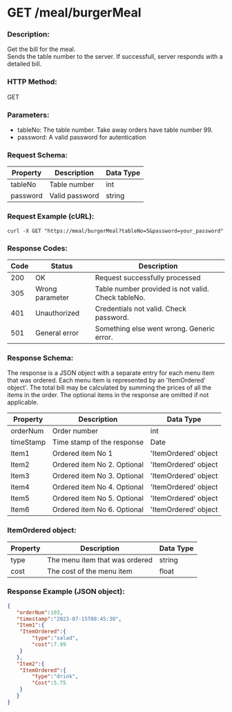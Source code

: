 # GET /meal/burgerMeal

### Description:
Get the bill for the meal.  
Sends the table number to the server. If successfull, server responds with a detailed bill. 
### HTTP Method:
GET
### Parameters:
- tableNo: The table number. Take away orders have table number 99.
- password: A valid password for autentication
### Request Schema:
| Property | Description | Data Type |
|---|---|---|
| tableNo | Table number | int |
| password | Valid password | string |
### Request Example (cURL):
```
curl -X GET "https://meal/burgerMeal?tableNo=5&password=your_password"
```
### Response Codes:
| **Code** | **Status** | **Description** |
|---|---|---|
| 200 | OK | Request successfully processed |
| 305 | Wrong parameter | Table number provided is not valid. Check tableNo. |
| 401 | Unauthorized | Credentials not valid. Check password. |
| 501 | General error | Something else went wrong. Generic error. |

### Response Schema:
The response is a JSON object with a separate entry for each menu item that was ordered. Each menu item is represented by an 'ItemOrdered' object'. The total bill may be calculated by summing the prices of all the items in the order. The optional items in the response are omitted if not applicable.

| Property | Description | Data Type |
|---|---|---|
| orderNum | Order number | int |
| timeStamp | Time stamp of the response | Date |
| Item1 | Ordered item No 1 | 'ItemOrdered' object |
| Item2 | Ordered item No 2. Optional | 'ItemOrdered' object |
| Item3 | Ordered item No 3. Optional | 'ItemOrdered' object |
| Item4 | Ordered item No 4. Optional | 'ItemOrdered' object |
| Item5 | Ordered item No 5. Optional | 'ItemOrdered' object |
| Item6 | Ordered item No 6. Optional | 'ItemOrdered' object |

### ItemOrdered object:
| **Property** | **Description** | **Data Type** |
|---|---|---|
| type | The menu item that was ordered | string |
| cost | The cost of the menu item | float |

### Response Example (JSON object):
```json
{
   "orderNum":103,
   "timestamp":"2023-07-15T08:45:30",
   "Item1":{
  	"ItemOrdered":{
     	"type":"salad",
     	"cost":7.99
  	}
   },
   "Item2":{
  	"ItemOrdered":{
     	"type":"drink",
     	"Cost":5.75
  	}
   }
}
```

